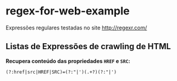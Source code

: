 # regex-for-web-example

Expressões regulares testadas no site http://regexr.com/

## Listas de Expressões de crawling de HTML

**Recupera conteúdo das propriedades `HREF` e `SRC`:**
```txt
(?:href|src|HREF|SRC)=(?:"|')(.+?)(?:"|')
```
